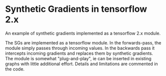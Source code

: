 # Synthetic Gradients in tensorflow 2.x

An example of synthetic gradients implemented as a tensorflow 2.x module.

The SGs are implemented as a tensorflow module. In the forwards-pass, the module simply passes through incoming values. In the backwards pass it intercepts incoming gradients and replaces them by synthetic gradients. The module is somewhat "plug-and-play", ie can be inserted in existing graphs with little additional effort. Details and limitations are commented in the code.
